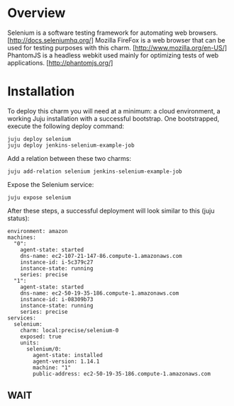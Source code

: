 # Overview

Selenium is a software testing framework for automating web browsers.
	[http://docs.seleniumhq.org/] 
Mozilla FireFox is a web browser that can be used for testing purposes with this charm.
	[http://www.mozilla.org/en-US/]	
PhantomJS is a headless webkit used mainly for optimizing tests of web applications.
	[http://phantomjs.org/]

# Installation

To deploy this charm you will need at a minimum: a cloud environment, a working Juju installation with a successful bootstrap.  One bootstrapped, execute the following deploy command: 

	juju deploy selenium
	juju deploy jenkins-selenium-example-job

Add a relation between these two charms:

	juju add-relation selenium jenkins-selenium-example-job

Expose the Selenium service:

	juju expose selenium

After these steps, a successful deployment will look similar to this (juju status):

	environment: amazon
	machines:
	  "0":
	    agent-state: started
	    dns-name: ec2-107-21-147-86.compute-1.amazonaws.com
	    instance-id: i-5c379c27
	    instance-state: running
	    series: precise
	  "1":
	    agent-state: started
	    dns-name: ec2-50-19-35-186.compute-1.amazonaws.com
	    instance-id: i-08309b73
	    instance-state: running
	    series: precise
	services:
	  selenium:
	    charm: local:precise/selenium-0
	    exposed: true
	    units:
	      selenium/0:
	        agent-state: installed
	        agent-version: 1.14.1
	        machine: "1"
	        public-address: ec2-50-19-35-186.compute-1.amazonaws.com
## WAIT ##	
